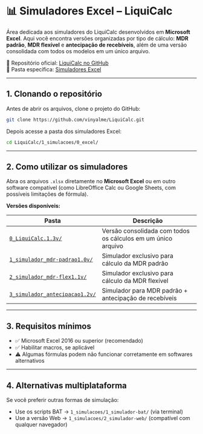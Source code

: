 # 📊 Simuladores Excel – LiquiCalc

Área dedicada aos simuladores do LiquiCalc desenvolvidos em **Microsoft Excel**. Aqui você encontra versões organizadas por tipo de cálculo: **MDR padrão**, **MDR flexível** e **antecipação de recebíveis**, além de uma versão consolidada com todos os modelos em um único arquivo.

📂 Repositório oficial: [LiquiCalc no GitHub](https://github.com/vinyalme/LiquiCalc)  
📂 Pasta específica: [Simuladores Excel](https://github.com/vinyalme/LiquiCalc/tree/main/1_simuladores/0_excel)

---

## 1. Clonando o repositório

Antes de abrir os arquivos, clone o projeto do GitHub:

```bash
git clone https://github.com/vinyalme/LiquiCalc.git
```

Depois acesse a pasta dos simuladores Excel:

```bash
cd LiquiCalc/1_simulacoes/0_excel/
```

---

## 2. Como utilizar os simuladores

Abra os arquivos `.xlsx` diretamente no **Microsoft Excel** ou em outro software compatível (como LibreOffice Calc ou Google Sheets, com possíveis limitações de fórmula).

**Versões disponíveis:**

| Pasta | Descrição |
|-------|-----------|
| [`0_LiquiCalc.1.3v/`](https://github.com/vinyalme/LiquiCalc/tree/main/1_simuladores/0_excel/0_LiquiCalc.1.3v) | Versão consolidada com todos os cálculos em um único arquivo |
| [`1_simulador_mdr-padrao1.0v/`](https://github.com/vinyalme/LiquiCalc/tree/main/1_simuladores/0_excel/1_simulador_mdr-padrao1.0v) | Simulador exclusivo para cálculo da MDR padrão |
| [`2_simulador_mdr-flex1.1v/`](https://github.com/vinyalme/LiquiCalc/tree/main/1_simuladores/0_excel/2_simulador_mdr-flex1.1v) | Simulador exclusivo para cálculo da MDR flexível |
| [`3_simulador_antecipacao1.2v/`](https://github.com/vinyalme/LiquiCalc/tree/main/1_simuladores/0_excel/3_simulador_antecipacao1.2v) | Simulador para MDR padrão + antecipação de recebíveis |

---

## 3. Requisitos mínimos

- ✅ Microsoft Excel 2016 ou superior (recomendado)
- ✅ Habilitar macros, se aplicável
- ⚠️ Algumas fórmulas podem não funcionar corretamente em softwares alternativos

---

## 4. Alternativas multiplataforma

Se você preferir outras formas de simulação:

- Use os scripts BAT → `1_simulacoes/1_simulador-bat/` (via terminal)
- Use a versão Web → `1_simulacoes/2_simulador-web/` (compatível com qualquer navegador)

